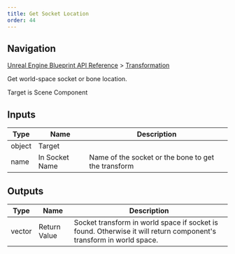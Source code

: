 ```yaml
---
title: Get Socket Location
order: 44
---
```

## Navigation

[Unreal Engine Blueprint API Reference](https://dev.epicgames.com/documentation/en-us/unreal-engine/BlueprintAPI) > [Transformation](https://dev.epicgames.com/documentation/en-us/unreal-engine/BlueprintAPI/Transformation)

Get world-space socket or bone location.

Target is Scene Component

## Inputs

| Type | Name | Description |
| --- | --- | --- |
| object | Target |  |
| name | In Socket Name | Name of the socket or the bone to get the transform |

## Outputs

| Type | Name | Description |
| --- | --- | --- |
| vector | Return Value | Socket transform in world space if socket is found. Otherwise it will return component's transform in world space. |
